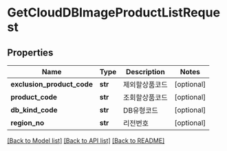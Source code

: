 # GetCloudDBImageProductListRequest

## Properties
Name | Type | Description | Notes
------------ | ------------- | ------------- | -------------
**exclusion_product_code** | **str** | 제외할상품코드 | [optional] 
**product_code** | **str** | 조회할상품코드 | [optional] 
**db_kind_code** | **str** | DB유형코드 | [optional] 
**region_no** | **str** | 리전번호 | [optional] 

[[Back to Model list]](../README.md#documentation-for-models) [[Back to API list]](../README.md#documentation-for-api-endpoints) [[Back to README]](../README.md)


